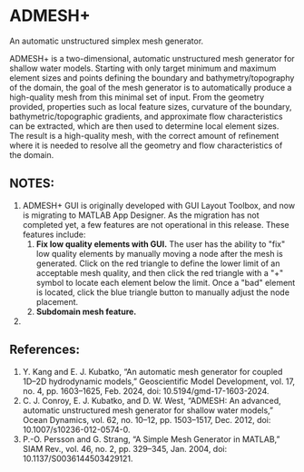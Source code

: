 # ADMESH+
An automatic unstructured simplex mesh generator.

ADMESH+ is a two-dimensional, automatic unstructured mesh generator for shallow water models. Starting with only target minimum and maximum element sizes and points defining the boundary and bathymetry/topography of the domain, the goal of the mesh generator is to automatically produce a high-quality mesh from this minimal set of input. From the geometry provided, properties such as local feature sizes, curvature of the boundary, bathymetric/topographic gradients, and approximate flow characteristics can be extracted, which are then used to determine local element sizes. The result is a high-quality mesh, with the correct amount of refinement where it is needed to resolve all the geometry and flow characteristics of the domain.

## NOTES:
1. ADMESH+ GUI is originally developed with GUI Layout Toolbox, and now is migrating to MATLAB App Designer. As the migration has not completed yet, a few features are not operational in this release. These features include:
   1. **Fix low quality elements with GUI.** The user has the ability to "fix" low quality elements by manually moving a node after the mesh is generated. Click on the red triangle to define the lower limit of an acceptable mesh quality, and then click the red triangle with a "+" symbol to locate each element below the limit. Once a "bad" element is located, click the blue triangle button to manually adjust the node placement.
   2. **Subdomain mesh feature.**
2. 

## References:
1. Y. Kang and E. J. Kubatko, “An automatic mesh generator for coupled 1D–2D hydrodynamic models,” Geoscientific Model Development, vol. 17, no. 4, pp. 1603–1625, Feb. 2024, doi: 10.5194/gmd-17-1603-2024.
2. C. J. Conroy, E. J. Kubatko, and D. W. West, “ADMESH: An advanced, automatic unstructured mesh generator for shallow water models,” Ocean Dynamics, vol. 62, no. 10–12, pp. 1503–1517, Dec. 2012, doi: 10.1007/s10236-012-0574-0.
3. P.-O. Persson and G. Strang, “A Simple Mesh Generator in MATLAB,” SIAM Rev., vol. 46, no. 2, pp. 329–345, Jan. 2004, doi: 10.1137/S0036144503429121.
